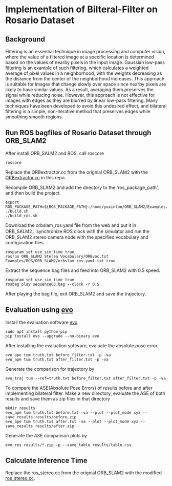 # Implementation of Bilteral-Filter on Rosario Dataset
## Background
Filtering is an essential technique in image processing and computer vision, where the value of a filtered image at a specific location is determined based on the values of nearby pixels in the input image. Gaussian low-pass filtering is an example of such filtering, which calculates a weighted average of pixel values in a neighborhood, with the weights decreasing as the distance from the center of the neighborhood increases. This approach is suitable for images that change slowly over space since nearby pixels are likely to have similar values. As a result, averaging them preserves the signal while reducing noise. However, this approach is not effective for images with edges as they are blurred by linear low-pass filtering. Many techniques have been developed to avoid this undesired effect, and bilateral filtering is a simple, non-iterative method that preserves edges while smoothing smooth regions.

## Run ROS bagfiles of Rosario Dataset through ORB_SLAM2 
After install ORB_SALM2 and ROS, call roscore
```
roscore
```
Replace the ORBextractor.cc from the orignial ORB_SLAM2 with the [ORBextractor.cc](https://github.com/yuxinton/Bilteral-Filter/blob/main/ORBextractor.cc) in this repo.

Recompile ORB_SLAM2 and add the directory to the 'ros_package_path', and then build the project.
```
export ROS_PACKAGE_PATH=${ROS_PACKAGE_PATH}:/home/yuxinton/ORB_SLAM2/Examples/ROS
./build.sh
./build_ros.sh
```
Download the orbslam_ros.yaml file from the web and put it in ORB_SALM2，synchronize ROS clock with the simulator and run the ORB_SLAM2 stereo camera node with the specified vocabulary and configuration files.
```
rosparam set use_sim_time true 
rosrun ORB_SLAM2 Stereo Vocabulary/ORBvoc.txt Examples/ROS/ORB_SLAM2/orbslam_ros.yaml.txt true 
```
Extract the sequence bag files and feed into ORB_SLAM2 with 0.5 speed.
```
rosparam set use_sim_time true 
rosbag play sequence03.bag --clock -r 0.5 
```
After playing the bag file, exit ORB_SLAM2 and save the trajectory.
## Evaluation using [evo](https://github.com/MichaelGrupp/evo)
Install the evaluation software [evo](https://github.com/MichaelGrupp/evo)
```
sudo apt install python-pip 
pip install evo --upgrade --no-binary evo 
```
After installing the evaluation software, evaluate the absolute pose error.
```
evo_ape tum truth.txt before_filter.txt -p -va
evo_ape tum truth.txt after_filter.txt -p -va 
```
Generate the comparison for trajectory by 
```
evo_traj tum --ref=truth.txt before_filter.txt after_filter.txt -p -va 
```
To compare the ASE(Absolute Pose Errors) of results before and after implementing bilateral filter. Make a new directory, evaluate the ASE of both results and save them as zip files in that directory 
```
mkdir results
evo_ape tum truth.txt before.txt -va --plot --plot_mode xyz --save_results results/before.zip
evo_ape tum truth.txt after.txt -va --plot --plot_mode xyz --save_results results/after.zip
```
Generate the ASE comparison plots by 
```
evo_res results/*.zip -p --save_table results/table.csv
```
## Calculate Inference Time
Replace the ros_stereo.cc from the orignial ORB_SLAM2 with the modified [ros_stereo.cc](https://github.com/dansim-umich/ORB_SLAM2_Bilateral_LoFTR/blob/master/Bilateral_filter/ros_stereo.cc).

